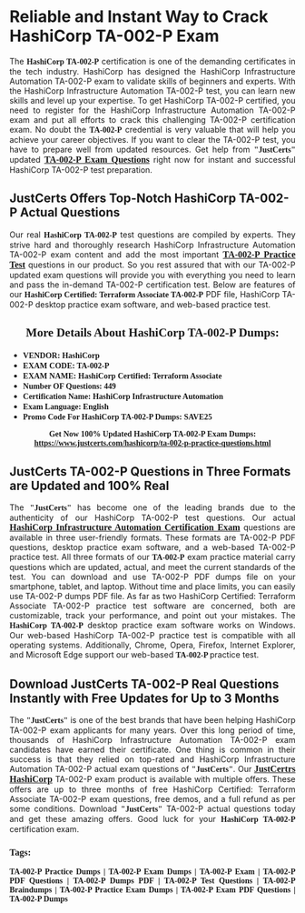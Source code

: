 <h1><strong>Reliable and Instant Way to Crack HashiCorp TA-002-P Exam</strong></h1>

<p style="text-align: justify;">The <span style="font-family:Georgia,serif;"><strong>HashiCorp TA-002-P</strong></span> certification is one of the demanding certificates in the tech industry. HashiCorp has designed the HashiCorp Infrastructure Automation TA-002-P exam to validate skills of beginners and experts. With the HashiCorp Infrastructure Automation TA-002-P test, you can learn new skills and level up your expertise. To get HashiCorp TA-002-P certified, you need to register for the HashiCorp Infrastructure Automation TA-002-P exam and put all efforts to crack this challenging TA-002-P certification exam. No doubt the <span style="font-family:Georgia,serif;"><strong> TA-002-P</strong></span> credential is very valuable that will help you achieve your career objectives. If you want to clear the TA-002-P test, you have to prepare well from updated resources. Get help from <span style="font-size:14px;"><span style="font-family:Georgia,serif;"><strong>"JustCerts"</strong></span></span> updated <a href="https://www.justcerts.com/hashicorp/ta-002-p-practice-questions.html"><span style="font-size:16px;"><span style="font-family:Georgia,serif;"><strong>TA-002-P Exam Questions</strong></span></span></a> right now for instant and successful HashiCorp TA-002-P test preparation.</p>

<h2><strong>JustCerts Offers Top-Notch HashiCorp TA-002-P Actual Questions </strong></h2>

<p style="text-align: justify;">Our real <span style="font-family:Georgia,serif;"><strong>HashiCorp TA-002-P</strong></span> test questions are compiled by experts. They strive hard and thoroughly research HashiCorp Infrastructure Automation TA-002-P exam content and add the most important <a href="https://www.justcerts.com/hashicorp/ta-002-p-practice-questions.html"><span style="font-size:16px;"><span style="font-family:Georgia,serif;"><strong>TA-002-P Practice Test</strong></span></span></a> questions in our product. So you rest assured that with our TA-002-P updated exam questions will provide you with everything you need to learn and pass the in-demand TA-002-P certification test. Below are features of our <span style="font-family:Georgia,serif;"><strong>HashiCorp Certified: Terraform Associate TA-002-P</strong></span> PDF file, HashiCorp TA-002-P desktop practice exam software, and web-based practice test.</p>

<h2 style="text-align: center;"><strong><span style="font-family:Georgia,serif;">More Details About HashiCorp TA-002-P Dumps:</span></strong></h2>

<ul>
	<li style="text-align: justify;"><span style="font-size:14px;"><span style="font-family:Georgia,serif;"><strong>VENDOR: HashiCorp</strong></span></span></li>
	<li style="text-align: justify;"><span style="font-size:14px;"><span style="font-family:Georgia,serif;"><strong>EXAM CODE: TA-002-P</strong></span></span></li>
	<li style="text-align: justify;"><span style="font-size:14px;"><span style="font-family:Georgia,serif;"><strong>EXAM NAME: HashiCorp Certified: Terraform Associate</strong></span></span></li>
	<li style="text-align: justify;"><span style="font-size:14px;"><span style="font-family:Georgia,serif;"><strong>Number OF Questions: 449</strong></span></span></li>
	<li style="text-align: justify;"><span style="font-size:14px;"><span style="font-family:Georgia,serif;"><strong>Certification Name: HashiCorp Infrastructure Automation</strong></span></span></li>
	<li style="text-align: justify;"><span style="font-size:14px;"><span style="font-family:Georgia,serif;"><strong>Exam Language: English</strong></span></span></li>
	<li style="text-align: justify;"><span style="font-size:14px;"><span style="font-family:Georgia,serif;"><strong>Promo Code For HashiCorp TA-002-P Dumps: SAVE25</strong></span></span></li>
</ul>

<p style="text-align: center;"><strong><span style="font-family:Georgia,serif;"><span style="font-size:14px;">Get Now 100% Updated HashiCorp TA-002-P Exam Dumps:</span> <a href="https://www.justcerts.com/hashicorp/ta-002-p-practice-questions.html">https://www.justcerts.com/hashicorp/ta-002-p-practice-questions.html</a></span></strong></p>

<h2><strong>JustCerts TA-002-P Questions in Three Formats are Updated and 100% Real</strong></h2>

<p style="text-align: justify;">The <span style="font-size:14px;"><span style="font-family:Georgia,serif;"><strong>"JustCerts"</strong></span></span> has become one of the leading brands due to the authenticity of our HashiCorp TA-002-P test questions. Our actual <a href="https://www.justcerts.com/hashicorp/hashicorp-infrastructure-automation-certification-exams.html"><span style="font-size:16px;"><span style="font-family:Georgia,serif;"><strong>HashiCorp Infrastructure Automation Certification Exam</strong></span></span></a> questions are available in three user-friendly formats. These formats are TA-002-P PDF questions, desktop practice exam software, and a web-based TA-002-P practice test. All three formats of our <strong><span style="font-family:Georgia,serif;"> TA-002-P</span></strong> exam practice material carry questions which are updated, actual, and meet the current standards of the test. You can download and use TA-002-P PDF dumps file on your smartphone, tablet, and laptop. Without time and place limits, you can easily use TA-002-P dumps PDF file. As far as two HashiCorp Certified: Terraform Associate TA-002-P practice test software are concerned, both are customizable, track your performance, and point out your mistakes. The <span style="font-family:Georgia,serif;"><strong>HashiCorp TA-002-P</strong></span> desktop practice exam software works on Windows. Our web-based HashiCorp TA-002-P practice test is compatible with all operating systems. Additionally, Chrome, Opera, Firefox, Internet Explorer, and Microsoft Edge support our web-based <span style="font-family:Georgia,serif;"><strong>TA-002-P </strong></span> practice test.</p>

<h2><strong>Download JustCerts TA-002-P Real Questions Instantly with Free Updates for Up to 3 Months</strong></h2>

<p style="text-align: justify;">The <span style="font-family:Georgia,serif;"><span style="font-size:14px;"><strong>"JustCerts"</strong></span></span> is one of the best brands that have been helping HashiCorp TA-002-P exam applicants for many years. Over this long period of time, thousands of HashiCorp Infrastructure Automation TA-002-P exam candidates have earned their certificate. One thing is common in their success is that they relied on top-rated and HashiCorp Infrastructure Automation TA-002-P actual exam questions of <span style="font-family:Georgia,serif;"><span style="font-size:14px;"><strong>"JustCerts"</strong></span></span>. Our <a href="https://www.justcerts.com/hashicorp-certification-exams.html"><span style="font-size:16px;"><span style="font-family:Georgia,serif;"><strong>JustCertrs HashiCorp</strong></span></span></a> TA-002-P exam product is available with multiple offers. These offers are up to three months of free HashiCorp Certified: Terraform Associate TA-002-P exam questions, free demos, and a full refund as per some conditions. Download <span style="font-family:Georgia,serif;"><span style="font-size:14px;"><strong>"JustCerts"</strong></span></span> TA-002-P actual questions today and get these amazing offers. Good luck for your <span style="font-family:Georgia,serif;"><strong>HashiCorp TA-002-P</strong></span> certification exam.</p>

<h3 style="text-align: justify;"><span style="font-family:Georgia,serif;"><strong>Tags:</strong></span></h3>

<p style="text-align: justify;"><span style="font-family:Georgia,serif;"><strong>TA-002-P Practice Dumps | TA-002-P Exam Dumps | TA-002-P Exam | TA-002-P PDF Questions | TA-002-P Dumps PDF | TA-002-P Test Questions | TA-002-P Braindumps | TA-002-P Practice Exam Dumps | TA-002-P Exam PDF Questions | TA-002-P Dumps</strong></span></p>
  

